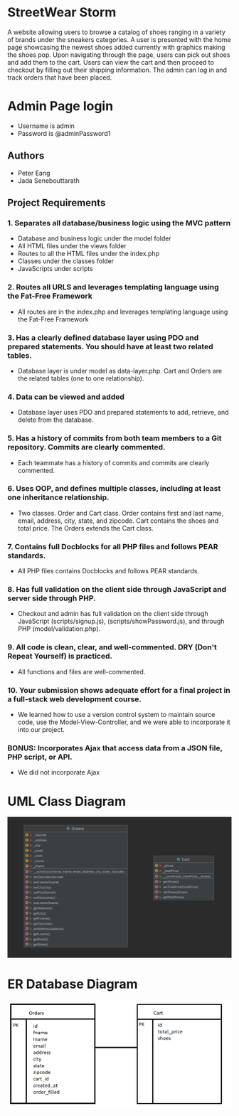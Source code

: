 # StreetWear Storm
A website allowing users to browse a catalog of shoes ranging in a variety of brands under the sneakers categories.
A user is presented with the home page showcasing the newest shoes added currently with graphics making the shoes pop.
Upon navigating through the page, users can pick out shoes and add them to the cart. Users can view the cart and
then proceed to checkout by filling out their shipping information.
The admin can log in and track orders that have been placed.

# Admin Page login
* Username is admin
* Password is @adminPassword1

## Authors
* Peter Eang
* Jada Senebouttarath

## Project Requirements
### 1. Separates all database/business logic using the MVC pattern
* Database and business logic under the model folder
* All HTML files under the views folder
* Routes to all the HTML files under the index.php
* Classes under the classes folder
* JavaScripts under scripts

### 2. Routes all URLS and leverages templating language using the Fat-Free Framework
* All routes are in the index.php and leverages templating language using the Fat-Free Framework

### 3. Has a clearly defined database layer using PDO and prepared statements. You should have at least two related tables.
* Database layer is under model as data-layer.php. Cart and Orders are the related tables (one to one relationship).

### 4. Data can be viewed and added
* Database layer uses PDO and prepared statements to add, retrieve, and delete from the database.

### 5. Has a history of commits from both team members to a Git repository. Commits are clearly commented.
* Each teammate has a history of commits and commits are clearly commented.

### 6. Uses OOP, and defines multiple classes, including at least one inheritance relationship.
* Two classes. Order and Cart class. Order contains first and last name, email, address, city, state, and zipcode. 
  Cart contains the shoes and total price. The Orders extends the Cart class.

### 7. Contains full Docblocks for all PHP files and follows PEAR standards.
* All PHP files contains Docblocks and follows PEAR standards.

### 8. Has full validation on the client side through JavaScript and server side through PHP.
* Checkout and admin has full validation on the client side through JavaScript (scripts/signup.js), 
  (scripts/showPassword.js), and through PHP (model/validation.php).

### 9. All code is clean, clear, and well-commented. DRY (Don't Repeat Yourself) is practiced.
* All functions and files are well-commented.

### 10. Your submission shows adequate effort for a final project in a full-stack web development course.
* We learned how to use a version control system to maintain source code, use the Model-View-Controller, and we
  were able to incorporate it into our project.

### BONUS: Incorporates Ajax that access data from a JSON file, PHP script, or API.
* We did not incorporate Ajax

# UML Class Diagram
![UML Diagram](images/newUML.png)

# ER Database Diagram
![ERD.png](images/newERD.png)
